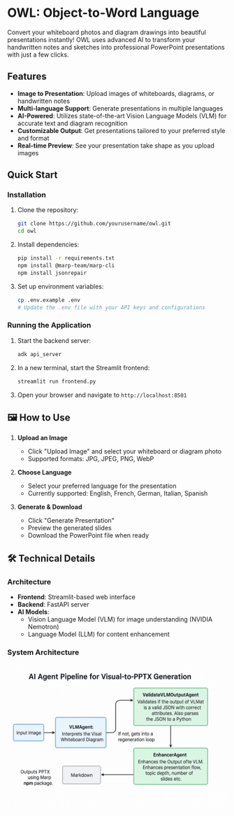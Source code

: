 # OWL: Object-to-Word Language

Convert your whiteboard photos and diagram drawings into beautiful presentations instantly! OWL uses advanced AI to transform your handwritten notes and sketches into professional PowerPoint presentations with just a few clicks.

##  Features

- **Image to Presentation**: Upload images of whiteboards, diagrams, or handwritten notes
- **Multi-language Support**: Generate presentations in multiple languages
- **AI-Powered**: Utilizes state-of-the-art Vision Language Models (VLM) for accurate text and diagram recognition
- **Customizable Output**: Get presentations tailored to your preferred style and format
- **Real-time Preview**: See your presentation take shape as you upload images

## Quick Start

### Installation

1. Clone the repository:
   ```bash
   git clone https://github.com/yourusername/owl.git
   cd owl
   ```

2. Install dependencies:
   ```bash
   pip install -r requirements.txt
   npm install @marp-team/marp-cli
   npm install jsonrepair
   ```

3. Set up environment variables:
   ```bash
   cp .env.example .env
   # Update the .env file with your API keys and configurations
   ```

### Running the Application

1. Start the backend server:
   ```bash
   adk api_server
   ```

2. In a new terminal, start the Streamlit frontend:
   ```bash
   streamlit run frontend.py
   ```

3. Open your browser and navigate to `http://localhost:8501`

## 🖼️ How to Use

1. **Upload an Image**
   - Click "Upload Image" and select your whiteboard or diagram photo
   - Supported formats: JPG, JPEG, PNG, WebP

2. **Choose Language**
   - Select your preferred language for the presentation
   - Currently supported: English, French, German, Italian, Spanish

3. **Generate & Download**
   - Click "Generate Presentation"
   - Preview the generated slides
   - Download the PowerPoint file when ready

## 🛠️ Technical Details

### Architecture

- **Frontend**: Streamlit-based web interface
- **Backend**: FastAPI server
- **AI Models**:
  - Vision Language Model (VLM) for image understanding (NVIDIA Nemotron)
  - Language Model (LLM) for content enhancement

### System Architecture

![System Design](systemdesign.png)
